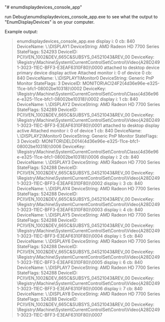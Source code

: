 "# enumdisplaydevices_console_app" 

run Debug\enumdisplaydevices_console_app.exe to see what the output to "EnumDisplayDevices" is on your computer.

Example output:

> enumdisplaydevices_console_app.exe
display i: 0
cb: 840
DeviceName: \\.\DISPLAY1
DeviceString: AMD Radeon HD 7700 Series
StateFlags: 524293
DeviceID: PCI\VEN_1002&DEV_665C&SUBSYS_04521043&REV_00
DeviceKey: \Registry\Machine\System\CurrentControlSet\Control\Video\{A28D2491-3023-11EC-BFF3-E3EAF6310F80}\0000
attached to desktop
device primary device
display active
  Attached monitor i: 0 of device 0
  cb: 840
  DeviceName: \\.\DISPLAY1\Monitor0
  DeviceString: Generic PnP Monitor
  StateFlags: 3
  DeviceID: MONITOR\ACI24F2\{4d36e96e-e325-11ce-bfc1-08002be10318}\0002
  DeviceKey: \Registry\Machine\System\CurrentControlSet\Control\Class\{4d36e96e-e325-11ce-bfc1-08002be10318}\0002
display i: 1
cb: 840
DeviceName: \\.\DISPLAY2
DeviceString: AMD Radeon HD 7700 Series
StateFlags: 524289
DeviceID: PCI\VEN_1002&DEV_665C&SUBSYS_04521043&REV_00
DeviceKey: \Registry\Machine\System\CurrentControlSet\Control\Video\{A28D2491-3023-11EC-BFF3-E3EAF6310F80}\0001
attached to desktop
display active
  Attached monitor i: 0 of device 1
  cb: 840
  DeviceName: \\.\DISPLAY2\Monitor0
  DeviceString: Generic PnP Monitor
  StateFlags: 3
  DeviceID: MONITOR\DELD014\{4d36e96e-e325-11ce-bfc1-08002be10318}\0006
  DeviceKey: \Registry\Machine\System\CurrentControlSet\Control\Class\{4d36e96e-e325-11ce-bfc1-08002be10318}\0006
display i: 2
cb: 840
DeviceName: \\.\DISPLAY3
DeviceString: AMD Radeon HD 7700 Series
StateFlags: 524288
DeviceID: PCI\VEN_1002&DEV_665C&SUBSYS_04521043&REV_00
DeviceKey: \Registry\Machine\System\CurrentControlSet\Control\Video\{A28D2491-3023-11EC-BFF3-E3EAF6310F80}\0002
display i: 3
cb: 840
DeviceName: \\.\DISPLAY4
DeviceString: AMD Radeon HD 7700 Series
StateFlags: 524288
DeviceID: PCI\VEN_1002&DEV_665C&SUBSYS_04521043&REV_00
DeviceKey: \Registry\Machine\System\CurrentControlSet\Control\Video\{A28D2491-3023-11EC-BFF3-E3EAF6310F80}\0003
display i: 4
cb: 840
DeviceName: \\.\DISPLAY5
DeviceString: AMD Radeon HD 7700 Series
StateFlags: 524288
DeviceID: PCI\VEN_1002&DEV_665C&SUBSYS_04521043&REV_00
DeviceKey: \Registry\Machine\System\CurrentControlSet\Control\Video\{A28D2491-3023-11EC-BFF3-E3EAF6310F80}\0004
display i: 5
cb: 840
DeviceName: \\.\DISPLAY6
DeviceString: AMD Radeon HD 7700 Series
StateFlags: 524288
DeviceID: PCI\VEN_1002&DEV_665C&SUBSYS_04521043&REV_00
DeviceKey: \Registry\Machine\System\CurrentControlSet\Control\Video\{A28D2491-3023-11EC-BFF3-E3EAF6310F80}\0005
display i: 6
cb: 840
DeviceName: \\.\DISPLAY7
DeviceString: AMD Radeon HD 7700 Series
StateFlags: 524288
DeviceID: PCI\VEN_1002&DEV_665C&SUBSYS_04521043&REV_00
DeviceKey: \Registry\Machine\System\CurrentControlSet\Control\Video\{A28D2491-3023-11EC-BFF3-E3EAF6310F80}\0006
display i: 7
cb: 840
DeviceName: \\.\DISPLAY8
DeviceString: AMD Radeon HD 7700 Series
StateFlags: 524288
DeviceID: PCI\VEN_1002&DEV_665C&SUBSYS_04521043&REV_00
DeviceKey: \Registry\Machine\System\CurrentControlSet\Control\Video\{A28D2491-3023-11EC-BFF3-E3EAF6310F80}\0007
